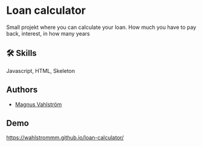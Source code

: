
# Loan calculator 

Small projekt where you can calculate your loan. How much you have to pay back, interest, in how many years

## 🛠 Skills
Javascript, HTML, Skeleton 


## Authors

- [Magnus Vahlström](https://www.github.com/wahlstrommm)


## Demo

https://wahlstrommm.github.io/loan-calculator/

